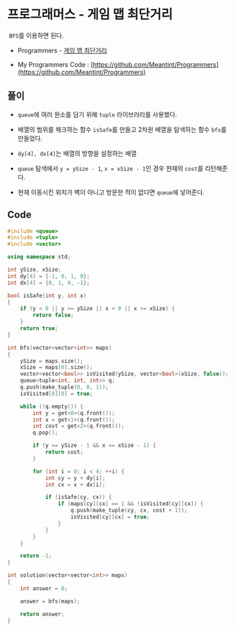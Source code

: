 # 프로그래머스 - 게임 맵 최단거리

&nbsp;`BFS`를 이용하면 된다.

- Programmers - [게임 맵 최단거리](https://programmers.co.kr/learn/courses/30/lessons/1844)

- My Programmers Code : [https://github.com/Meantint/Programmers](https://github.com/Meantint/Programmers)

## 풀이

- `queue`에 여러 원소를 담기 위해 `tuple` 라이브러리를 사용했다.

- 배열의 범위를 체크하는 함수 `isSafe`를 만들고 2차원 배열을 탐색하는 함수 `bfs`를 만들었다.

- `dy[4], dx[4]`는 배열의 방향을 설정하는 배열

- `queue` 탐색에서 `y = ySize - 1`, `x = xSize - 1`인 경우 현재의 `cost`를 리턴해준다.

- 현재 이동시킨 위치가 벽이 아니고 방문한 적이 없다면 `queue`에 넣어준다.

## Code

```cpp
#include <queue>
#include <tuple>
#include <vector>

using namespace std;

int ySize, xSize;
int dy[4] = {-1, 0, 1, 0};
int dx[4] = {0, 1, 0, -1};

bool isSafe(int y, int x)
{
    if (y < 0 || y >= ySize || x < 0 || x >= xSize) {
        return false;
    }
    return true;
}

int bfs(vector<vector<int>> maps)
{
    ySize = maps.size();
    xSize = maps[0].size();
    vector<vector<bool>> isVisited(ySize, vector<bool>(xSize, false));
    queue<tuple<int, int, int>> q;
    q.push(make_tuple(0, 0, 1));
    isVisited[0][0] = true;

    while (!q.empty()) {
        int y = get<0>(q.front());
        int x = get<1>(q.front());
        int cost = get<2>(q.front());
        q.pop();

        if (y == ySize - 1 && x == xSize - 1) {
            return cost;
        }

        for (int i = 0; i < 4; ++i) {
            int cy = y + dy[i];
            int cx = x + dx[i];

            if (isSafe(cy, cx)) {
                if (maps[cy][cx] == 1 && !isVisited[cy][cx]) {
                    q.push(make_tuple(cy, cx, cost + 1));
                    isVisited[cy][cx] = true;
                }
            }
        }
    }

    return -1;
}

int solution(vector<vector<int>> maps)
{
    int answer = 0;

    answer = bfs(maps);

    return answer;
}
```
